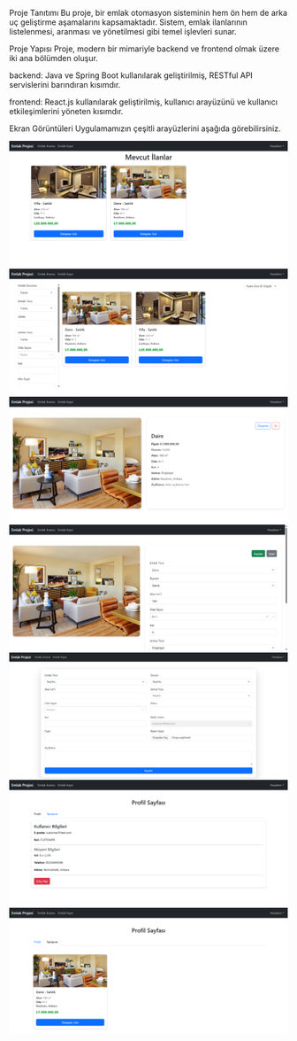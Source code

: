 Proje Tanıtımı
Bu proje, bir emlak otomasyon sisteminin hem ön hem de arka uç geliştirme aşamalarını kapsamaktadır. Sistem, emlak ilanlarının listelenmesi, aranması ve yönetilmesi gibi temel işlevleri sunar.

Proje Yapısı
Proje, modern bir mimariyle backend ve frontend olmak üzere iki ana bölümden oluşur.

backend: Java ve Spring Boot kullanılarak geliştirilmiş, RESTful API servislerini barındıran kısımdır.

frontend: React.js kullanılarak geliştirilmiş, kullanıcı arayüzünü ve kullanıcı etkileşimlerini yöneten kısımdır.

Ekran Görüntüleri
Uygulamamızın çeşitli arayüzlerini aşağıda görebilirsiniz.

<img src="2025-09-01_13h15_43.png" >
<img src="2025-09-01_13h16_00.png" >
<img src="2025-09-01_13h16_33.png" >
<img src="2025-09-01_13h16_41.png" >
<img src="2025-09-01_13h16_10.png" >
<img src="2025-09-01_13h16_17.png" >
<img src="2025-09-01_13h16_20.png" >
